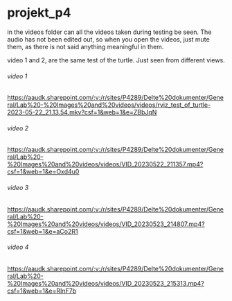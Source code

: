 # projekt_p4
in the videos folder can all the videos taken during testing be seen. The audio has not been edited out, so when you open the videos, just mute them, as there is not said anything meaningful in them.

video 1 and 2, are the same test of the turtle. Just seen from different views.

###### video 1
https://aaudk.sharepoint.com/:v:/r/sites/P4289/Delte%20dokumenter/General/Lab%20-%20Images%20and%20videos/videos/rviz_test_of_turtle-2023-05-22_21.13.54.mkv?csf=1&web=1&e=ZBbJqN
###### video 2
https://aaudk.sharepoint.com/:v:/r/sites/P4289/Delte%20dokumenter/General/Lab%20-%20Images%20and%20videos/videos/VID_20230522_211357.mp4?csf=1&web=1&e=Oxd4u0



###### video 3
https://aaudk.sharepoint.com/:v:/r/sites/P4289/Delte%20dokumenter/General/Lab%20-%20Images%20and%20videos/videos/VID_20230523_214807.mp4?csf=1&web=1&e=aCo2R1

###### video 4
https://aaudk.sharepoint.com/:v:/r/sites/P4289/Delte%20dokumenter/General/Lab%20-%20Images%20and%20videos/videos/VID_20230523_215313.mp4?csf=1&web=1&e=RInF7b

